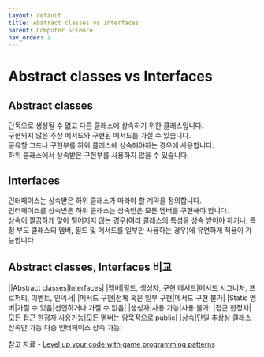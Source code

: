 ```yaml
---
layout: default
title: Abstract classes vs Interfaces
parent: Computer Science
nav_order: 1
---
```


# Abstract classes vs Interfaces

## Abstract classes

단독으로 생성될 수 없고 다른 클래스에 상속하기 위한 클래스입니다.<br>
구현되지 않은 추상 메서드와 구현된 메서드를 가질 수 있습니다.<br>
공유할 코드나 구현부를 하위 클래스에 상속해야하는 경우에 사용합니다.<br>
하위 클래스에서 상속받은 구현부를 사용하지 않을 수 있습니다.

## Interfaces

인터페이스는 상속받은 하위 클래스가 따라야 할 계약을 정의합니다.<br>
인터페이스를 상속받은 하위 클래스는 상속받은 모든 멤버를 구현해야 합니다.<br>
상속이 깔끔하게 맞아 떨어지지 않는 경우(여러 클래스의 특성을 상속 받아야 하거나, 특정 부모 클래스의 멤버, 필드 및 메서드를 일부만 사용하는 경우)에 유연하게 적용이 가능합니다.

## Abstract classes, Interfaces 비교

||Abstract classes|Interfaces|
|멤버|필드, 생성자, 구현 메서드|메서드 시그니처, 프로퍼티, 이벤트, 인덱서|
|메서드 구현|전체 혹은 일부 구현|메서드 구현 불가|
|Static 멤버|가질 수 있음|선언하거나 가질 수 없음|
|생성자|사용 가능|사용 불가|
|접근 한정자|모든 접근 한정자 사용가능|모든 멤버는 암묵적으로 public|
|상속|단일 추상상 클래스 상속만 가능|다중 인터페이스 상속 가능|

참고 자료 - [Level up your code with game programming patterns](https://resources.unity.com/games/level-up-your-code-with-game-programming-patterns)
